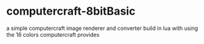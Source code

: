 # computercraft-8bitBasic
a simple computercraft image renderer and converter build in lua with using the 16 colors computercraft provides
